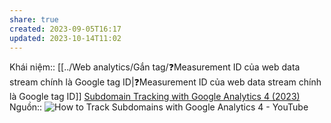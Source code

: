 ```yaml
---
share: true
created: 2023-09-05T16:17
updated: 2023-10-14T11:02
---
```

Khái niệm:: 
[[../Web analytics/Gắn tag/❓Measurement ID của web data stream chính là Google tag ID|❓Measurement ID của web data stream chính là Google tag ID]]
[Subdomain Tracking with Google Analytics 4 (2023)](https://www.analyticsmania.com/post/subdomain-tracking-with-google-analytics-and-google-tag-manager/)
Nguồn:: ![How to Track Subdomains with Google Analytics 4 - YouTube](https://youtu.be/7laoCJcnqGk?si=16qA6p_DT_O7OtVT)